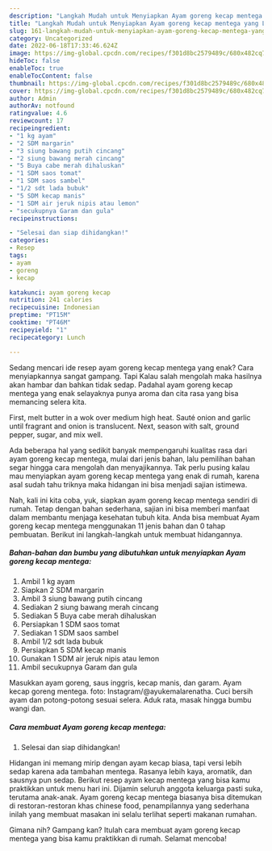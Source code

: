 ```yaml
---
description: "Langkah Mudah untuk Menyiapkan Ayam goreng kecap mentega yang Lezat Sekali"
title: "Langkah Mudah untuk Menyiapkan Ayam goreng kecap mentega yang Lezat Sekali"
slug: 161-langkah-mudah-untuk-menyiapkan-ayam-goreng-kecap-mentega-yang-lezat-sekali
category: Uncategorized
date: 2022-06-18T17:33:46.624Z
image: https://img-global.cpcdn.com/recipes/f301d8bc2579489c/680x482cq70/ayam-goreng-kecap-mentega-foto-resep-utama.jpg
hideToc: false
enableToc: true
enableTocContent: false
thumbnail: https://img-global.cpcdn.com/recipes/f301d8bc2579489c/680x482cq70/ayam-goreng-kecap-mentega-foto-resep-utama.jpg
cover: https://img-global.cpcdn.com/recipes/f301d8bc2579489c/680x482cq70/ayam-goreng-kecap-mentega-foto-resep-utama.jpg
author: Admin
authorAv: notfound
ratingvalue: 4.6
reviewcount: 17
recipeingredient:
- "1 kg ayam"
- "2 SDM margarin"
- "3 siung bawang putih cincang"
- "2 siung bawang merah cincang"
- "5 Buya cabe merah dihaluskan"
- "1 SDM saos tomat"
- "1 SDM saos sambel"
- "1/2 sdt lada bubuk"
- "5 SDM kecap manis"
- "1 SDM air jeruk nipis atau lemon"
- "secukupnya Garam dan gula"
recipeinstructions:

- "Selesai dan siap dihidangkan!"
categories:
- Resep
tags:
- ayam
- goreng
- kecap

katakunci: ayam goreng kecap 
nutrition: 241 calories
recipecuisine: Indonesian
preptime: "PT15M"
cooktime: "PT46M"
recipeyield: "1"
recipecategory: Lunch

---
```



Sedang mencari ide resep ayam goreng kecap mentega yang enak? Cara menyiapkannya sangat gampang. Tapi Kalau salah mengolah maka hasilnya akan hambar dan bahkan tidak sedap. Padahal ayam goreng kecap mentega yang enak selayaknya punya aroma dan cita rasa yang bisa memancing selera kita.


First, melt butter in a wok over medium high heat. Sauté onion and garlic until fragrant and onion is translucent. Next, season with salt, ground pepper, sugar, and mix well.

Ada beberapa hal yang sedikit banyak mempengaruhi kualitas rasa dari ayam goreng kecap mentega, mulai dari jenis bahan, lalu pemilihan bahan segar hingga cara mengolah dan menyajikannya. Tak perlu pusing kalau mau menyiapkan ayam goreng kecap mentega yang enak di rumah, karena asal sudah tahu triknya maka hidangan ini bisa menjadi sajian istimewa.


Nah, kali ini kita coba, yuk, siapkan ayam goreng kecap mentega sendiri di rumah. Tetap dengan bahan sederhana, sajian ini bisa memberi manfaat dalam membantu menjaga kesehatan tubuh kita. Anda bisa membuat Ayam goreng kecap mentega menggunakan 11 jenis bahan dan 0 tahap pembuatan. Berikut ini langkah-langkah untuk membuat hidangannya.

<!--inarticleads1-->

##### Bahan-bahan dan bumbu yang dibutuhkan untuk menyiapkan Ayam goreng kecap mentega:

1. Ambil 1 kg ayam
1. Siapkan 2 SDM margarin
1. Ambil 3 siung bawang putih cincang
1. Sediakan 2 siung bawang merah cincang
1. Sediakan 5 Buya cabe merah dihaluskan
1. Persiapkan 1 SDM saos tomat
1. Sediakan 1 SDM saos sambel
1. Ambil 1/2 sdt lada bubuk
1. Persiapkan 5 SDM kecap manis
1. Gunakan 1 SDM air jeruk nipis atau lemon
1. Ambil secukupnya Garam dan gula


Masukkan ayam goreng, saus inggris, kecap manis, dan garam. Ayam kecap goreng mentega. foto: Instagram/@ayukemalarenatha. Cuci bersih ayam dan potong-potong sesuai selera. Aduk rata, masak hingga bumbu wangi dan. 

<!--inarticleads2-->

##### Cara membuat Ayam goreng kecap mentega:


1. Selesai dan siap dihidangkan!

Hidangan ini memang mirip dengan ayam kecap biasa, tapi versi lebih sedap karena ada tambahan mentega. Rasanya lebih kaya, aromatik, dan sausnya pun sedap. Berikut resep ayam kecap mentega yang bisa kamu praktikkan untuk menu hari ini. Dijamin seluruh anggota keluarga pasti suka, terutama anak-anak. Ayam goreng kecap mentega biasanya bisa ditemukan di restoran-restoran khas chinese food, penampilannya yang sederhana inilah yang membuat masakan ini selalu terlihat seperti makanan rumahan. 

Gimana nih? Gampang kan? Itulah cara membuat ayam goreng kecap mentega yang bisa kamu praktikkan di rumah. Selamat mencoba!
